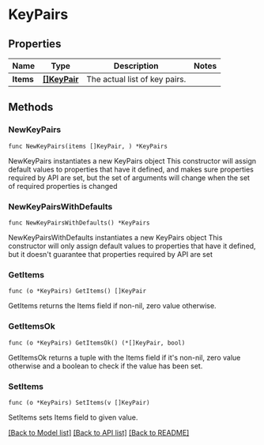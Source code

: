 # KeyPairs

## Properties

Name | Type | Description | Notes
------------ | ------------- | ------------- | -------------
**Items** | [**[]KeyPair**](KeyPair.md) | The actual list of key pairs. | 

## Methods

### NewKeyPairs

`func NewKeyPairs(items []KeyPair, ) *KeyPairs`

NewKeyPairs instantiates a new KeyPairs object
This constructor will assign default values to properties that have it defined,
and makes sure properties required by API are set, but the set of arguments
will change when the set of required properties is changed

### NewKeyPairsWithDefaults

`func NewKeyPairsWithDefaults() *KeyPairs`

NewKeyPairsWithDefaults instantiates a new KeyPairs object
This constructor will only assign default values to properties that have it defined,
but it doesn't guarantee that properties required by API are set

### GetItems

`func (o *KeyPairs) GetItems() []KeyPair`

GetItems returns the Items field if non-nil, zero value otherwise.

### GetItemsOk

`func (o *KeyPairs) GetItemsOk() (*[]KeyPair, bool)`

GetItemsOk returns a tuple with the Items field if it's non-nil, zero value otherwise
and a boolean to check if the value has been set.

### SetItems

`func (o *KeyPairs) SetItems(v []KeyPair)`

SetItems sets Items field to given value.



[[Back to Model list]](../README.md#documentation-for-models) [[Back to API list]](../README.md#documentation-for-api-endpoints) [[Back to README]](../README.md)


